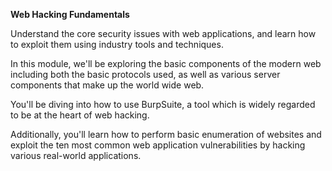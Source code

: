 **Web Hacking Fundamentals**

Understand the core security issues with web applications, and learn how to exploit them using industry tools and techniques.

In this module, we'll be exploring the basic components of the modern web including both the basic protocols used, as well as various server components that make up the world wide web. 

You'll be diving into how to use BurpSuite, a tool which is widely regarded to be at the heart of web hacking. 

Additionally, you'll learn how to perform basic enumeration of websites and exploit the ten most common web application vulnerabilities by hacking various real-world applications.

